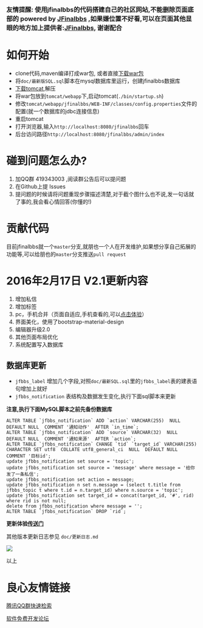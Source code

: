 ### 友情提醒: 使用jfinalbbs的代码搭建自己的社区网站,不能删除页面底部的 powered by [JFinalbbs](http://jfinalbbs.com) ,如果嫌位置不好看,可以在页面其他显眼的地方加上提供者:[JFinalbbs](http://jfinalbbs.com), 谢谢配合

# 如何开始

- clone代码,maven编译打成war包, 或者直接[下载war包](https://github.com/liygheart/jfinalbbs/releases)
- 将`doc/最新版SQL.sql`脚本在mysql数据库里运行，创建jfinalbbs数据库
- [下载tomcat](http://tomcat.apache.org),解压
- 将war包放到`tomcat/webapp`下,启动tomcat(`./bin/startup.sh`)
- 修改`tomcat/webapp/jfinalbbs/WEB-INF/classes/config.properties`文件的配置(就一个数据库的jdbc连接信息)
- 重启tomcat
- 打开浏览器,输入`http://localhost:8080/jfinalbbs`回车
- 后台访问路径`http://localhost:8080/jfinalbbs/admin/index`

# 碰到问题怎么办?

1. 加QQ群 419343003 ,阅读群公告后可以提问题
2. 在Github上提 Issues
3. 提问题的时候请将问题重现步骤描述清楚,对于截个图什么也不说,发一句话就了事的,我会看心情回答(你懂的!)

# 贡献代码

目前jfinalbbs就一个`master`分支,就朋也一个人在开发维护,如果想分享自己拓展的功能等,可以给朋也的`master`分支推送`pull request`

# 2016年2月17日 V2.1更新内容

1. 增加私信
2. 增加标签
3. pc，手机合并（页面自适应,手机查看的,可以[点击体验](http://jfinalbbs.com)）
4. 界面美化，使用了bootstrap-material-design
5. 编辑器升级2.0
6. 其他页面布局优化
7. 系统配置写入数据库

## 数据库更新

- `jfbbs_label` 增加几个字段,对照`doc/最新SQL.sql`里的`jfbbs_label`表的建表语句增加上就好
- `jfbbs_notification` 表结构及数据发生变化,执行下面sql脚本来更新

**注意,执行下面MySQL脚本之前先备份数据库**

```
ALTER TABLE `jfbbs_notification` ADD `action` VARCHAR(255)  NULL  DEFAULT NULL  COMMENT '通知动作'  AFTER `in_time`;
ALTER TABLE `jfbbs_notification` ADD `source` VARCHAR(32)  NULL  DEFAULT NULL  COMMENT '通知来源'  AFTER `action`;
ALTER TABLE `jfbbs_notification` CHANGE `tid` `target_id` VARCHAR(255)  CHARACTER SET utf8  COLLATE utf8_general_ci  NULL  DEFAULT NULL  COMMENT '目标id';
update jfbbs_notification set source = 'topic';
update jfbbs_notification set source = 'message' where message = '给你发了一条私信';
update jfbbs_notification set action = message;
update jfbbs_notification n set n.message = (select t.title from jfbbs_topic t where t.id = n.target_id) where n.source = 'topic';
update jfbbs_notification set target_id = concat(target_id, '#', rid) where rid is not null;
delete from jfbbs_notification where message = '';
ALTER TABLE `jfbbs_notification` DROP `rid`;
```

**更新体验[传送门](http://jfinalbbs.com)**

其他版本更新日志参见 `doc/更新日志.md`

![](http://i11.tietuku.com/6a33169a7659d90a.jpg)

以上

 # 良心友情链接

[腾讯QQ群快速检索](http://u.720life.cn/s/8cf73f7c)

[软件免费开发论坛](http://u.720life.cn/s/bbb01dc0)